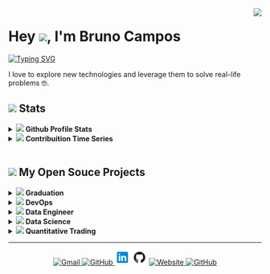  <img align="right" src="https://visitor-badge.laobi.icu/badge?page_id=brunocampos01.visitor-badgee&color=green&style=flat-square">

# Hey <img src="https://github.com/thomasbnt/thomasbnt/blob/me/assets/hi.gif" width="35px">, I'm Bruno Campos

<p align="left">
  <a href="https://readme-typing-svg.herokuapp.com?color=0353B1&lines=Big+Data+Engineering;9%2B+years+of+coding+experience;Always+learninig+new+things)](https://git.io/typing-svg)](https://git.io/typing-svg"></a>
</p>

[![Typing SVG](https://readme-typing-svg.herokuapp.com?color=035DC5&lines=Big+Data+Engineering;%2B8+years+of+coding+experience;Always+learninig+new+things)](https://git.io/typing-svg)

I love to explore new technologies and leverage them to solve real-life problems 🤓.

<!-- #### :memo: 2021 Goals:
- [ ] Contribute and publish more open source projects.
- [ ] Publish my first SaaS project.
- [ ] Improve and expand my freelancing business. -->

## <a href="#"><img src="https://img.icons8.com/material/24/000000/futures--v1.png"/></a> Stats
<!-- [![Readme Card](https://github-readme-stats.vercel.app/api/pin/?username=brunocampos01&repo=devops&icon_color=79ff97&text_color=9f9f9f&bg_color=151515)](https://github.com/brunocampos01/devops)
 -->
<details>	
  <summary><b>  <a href="#"><img src="https://img.icons8.com/material/24/000000/github-2.png"/></a> Github Profile Stats</b></summary>
  <img height="180em" src="https://github-readme-stats.vercel.app/api?username=brunocampos01&show_icons=true&count_private=true&theme=react&hide_border=true&bg_color=1F222E&title_color=79ff97&icon_color=79ff97" />
  <img height="180em" src="https://github-readme-stats.vercel.app/api/top-langs/?username=brunocampos01&exclude_repo=machine-learning,finding-donors,porto-seguro-safe-driver-prediction,tcc-ufsc-grad,analise-gastos-senadores-CEAPS,challenge-back-end,challenge-indicium,challenge-keyrus,allstate-claims-severity,personal-blog&langs_count=8&layout=compact&theme=react&hide_border=true&bg_color=1F222E&title_color=79ff97&icon_color=79ff97"/>
  <br/>
  <b>Note:</b> Top languages is only a metric of the languages my public code consists of and doesn't reflect experience or skill level.
</details>

<details>	
  <summary><b>  <a href="#"><img src="https://img.icons8.com/material-outlined/24/000000/minimum-value.png"/></a> Contribuition Time Series</b></summary>
  <img src="https://activity-graph.herokuapp.com/graph?username=brunocampos01&theme=react-dark&bg_color=20232a&hide_border=true" width="100%"/>
</details>

<br/>

## <a href="#"><img src="https://img.icons8.com/material/24/000000/open-source.png"/></a> My Open Souce Projects
<details>
  <summary><b> <a href="#"><img src="https://img.icons8.com/material/24/000000/graduation-cap--v1.png"/></a> Graduation</b></summary>
  <table>
    <thead align="center">
      <tr border: none;>
	<td><b><a href="#"></a>Projects</b></td>
        <td><b><a href="#"></a>Summary</b></td>
      </tr>
    </thead>
    <tbody>
      <tr>
      	<td><a href="https://github.com/brunocampos01/teoria-da-computacao"><b>Teoria da Computação</b></a></td>
      	<td><a href="#"></a> <img alt="Summary" src="https://github-readme-stats.vercel.app/api/pin/?username=brunocampos01&repo=teoria-da-computacao&icon_color=79ff97&text_color=9f9f9f&bg_color=151515"/></td>
      </tr>
      <tr>
	<td><a href="https://github.com/brunocampos01/introducao-a-programacao-orientada-a-objetos"><b>Introdução a Programação Orientada à Objetos</b></a>	   </td>
        <td><img alt="Summary" src="https://github-readme-stats.vercel.app/api/pin/?username=brunocampos01&repo=introducao-a-programacao-orientada-a-objetos&icon_color=79ff97&text_color=9f9f9f&bg_color=151515"/>
	</td>
      </tr>
      <tr>
	<td><a href="https://github.com/brunocampos01/desenvolvimento-de-sistemas"><b>Desenvolvimento de Sistemas</b></a></td>
        <td><img alt="Summary" src="https://github-readme-stats.vercel.app/api/pin/?username=brunocampos01&repo=desenvolvimento-de-sistemas&icon_color=79ff97&text_color=9f9f9f&bg_color=151515"/></td>
      </tr>
      <tr>
	<td><a href="https://github.com/brunocampos01/organizacao-e-arquitetura-de-computadores"><b>Organização e Arquitetura de Computadores</b></a></td>
        <td><img alt="Summary" src="https://github-readme-stats.vercel.app/api/pin/?username=brunocampos01&repo=organizacao-e-arquitetura-de-computadores&icon_color=79ff97&text_color=9f9f9f&bg_color=151515"/></td>
      </tr>
      <tr>
	<td><a href="https://github.com/brunocampos01/banco-de-dados"><b>Banco de Dados</b></a></td>
        <td><img alt="Summary" src="https://github-readme-stats.vercel.app/api/pin/?username=brunocampos01&repo=banco-de-dados&icon_color=79ff97&text_color=9f9f9f&bg_color=151515"/></td>
      </tr>
      <tr>
	<td><a href="https://github.com/brunocampos01/programacao-paralela-e-distribuida"><b>Programacao Paralela e Distribuida</b></a></td>
        <td><img alt="Summary" src="https://github-readme-stats.vercel.app/api/pin/?username=brunocampos01&repo=programacao-paralela-e-distribuida&icon_color=79ff97&text_color=9f9f9f&bg_color=151515"/></td>
      </tr>
      <tr>
	<td><a href="https://github.com/brunocampos01/game-craps"><b>Engenharia de Software (game)</b></a></td>
        <td><img alt="Summary" src="https://github-readme-stats.vercel.app/api/pin/?username=brunocampos01&repo=game-craps&icon_color=79ff97&text_color=9f9f9f&bg_color=151515"/></td>
      </tr>
      <tr>
	<td><a href="https://github.com/brunocampos01/prolog-language"><b>Prolog</b></a></td>
        <td><img alt="Summary" src="https://github-readme-stats.vercel.app/api/pin/?username=brunocampos01&repo=prolog-language&icon_color=79ff97&text_color=9f9f9f&bg_color=151515"/></td>
      </tr>
      <tr>
	<td><a href="https://github.com/brunocampos01/compiladores"><b>Compiladores</b></a></td>
        <td><img alt="Summary" src="https://github-readme-stats.vercel.app/api/pin/?username=brunocampos01&repo=compiladores&icon_color=79ff97&text_color=9f9f9f&bg_color=151515"/></td>
      </tr>
      <tr>
	<td><a href="https://github.com/brunocampos01/inteligencia-artificial"><b>Inteligencia Artificial</b></a></td>
        <td><img alt="Summary" src="https://github-readme-stats.vercel.app/api/pin/?username=brunocampos01&repo=inteligencia-artificial&icon_color=79ff97&text_color=9f9f9f&bg_color=151515"/></td>
      </tr>
      <tr>
	<td><a href="https://github.com/brunocampos01/redes-de-computadores"><b>Redes de Computadores</b></a></td>
        <td><img alt="Stars" src="https://github-readme-stats.vercel.app/api/pin/?username=brunocampos01&repo=redes-de-computadores&icon_color=79ff97&text_color=9f9f9f&bg_color=151515"/></td>
      </tr>
      <tr>
	<td><a href="https://github.com/brunocampos01/seguranca-de-redes"><b>Seguranca de Redes</b></a></td>
        <td><img alt="Stars" src="https://github-readme-stats.vercel.app/api/pin/?username=brunocampos01&repo=seguranca-de-redes&icon_color=79ff97&text_color=9f9f9f&bg_color=151515"/></td>
      </tr>  
      <tr>
	<td><a href="https://github.com/brunocampos01/tcc-ufsc-grad"><b>TCC</b></a></td>
        <td><img alt="Stars" src="https://github-readme-stats.vercel.app/api/pin/?username=brunocampos01&repo=tcc-ufsc-grad&icon_color=79ff97&text_color=9f9f9f&bg_color=151515"/></td>
      </tr>
    </tbody>
  </table>
  <br />
</details>

<details>
  <summary><b> <a href="#"><img src="https://img.icons8.com/material/24/000000/docker.png"/></a> DevOps</b></summary>
  <table>
    <thead align="center">
      <tr border: none;>
        <td><b>Projects</b></td>
        <td><b>Summary</b></td>
      </tr>
    </thead>
    <tbody>
      <tr>
      	<td><a href="https://github.com/brunocampos01/devops"><b>DevOps</b></a></td>
      	<td><a href="#"></a> <img alt="Summary" src="https://github-readme-stats.vercel.app/api/pin/?username=brunocampos01&repo=devops&icon_color=79ff97&text_color=9f9f9f&bg_color=151515"/></td>
      </tr>
      <tr>
      	<td><a href="https://github.com/brunocampos01/home-sweet-home"><b>My Personal Configuration</b></a></td>
      	<td><a href="#"></a> <img alt="Summary" src="https://github-readme-stats.vercel.app/api/pin/?username=brunocampos01&repo=home-sweet-home&icon_color=79ff97&text_color=9f9f9f&bg_color=151515"/></td>
      </tr>	
      <tr>
      	<td><a href="https://github.com/brunocampos01/personal-blog"><b>My Blog</b></a></td>
      	<td><a href="#"></a> <img alt="Summary" src="https://github-readme-stats.vercel.app/api/pin/?username=brunocampos01&repo=personal-blog&icon_color=79ff97&text_color=9f9f9f&bg_color=151515"/></td>
      </tr>
      <tr>
      	<td><a href="https://github.com/brunocampos01/encrypt-file"><b>Encrypt File</b></a></td>
      	<td><a href="#"></a> <img alt="Summary" src="https://github-readme-stats.vercel.app/api/pin/?username=brunocampos01&repo=encrypt-file&icon_color=79ff97&text_color=9f9f9f&bg_color=151515"/></td>
      </tr>
      <tr>
      	<td><a href="https://github.com/brunocampos01/showenv"><b>Show Enviroment</b></a></td>
      	<td><a href="#"></a> <img alt="Summary" src="https://github-readme-stats.vercel.app/api/pin/?username=brunocampos01&repo=showenv&icon_color=79ff97&text_color=9f9f9f&bg_color=151515"/></td>
      </tr>	    
    </tbody>
  </table>
  <br />
</details>

<details>
  <summary><b> <a href="#"><img src="https://img.icons8.com/material/24/000000/elephant.png"/></a> Data Engineer</b></summary>
  <table>
    <thead align="center">
      <tr border: none;>
        <td><b>Projects</b></td>
        <td><b>Summary</b></td>
      </tr>
    </thead>
    <tbody>
	<tr>
      		<td><a href="https://github.com/brunocampos01/devops"><b>DevOps</b></a></td>
      		<td><a href="#"></a> <img alt="Summary" src="https://github-readme-stats.vercel.app/api/pin/?username=brunocampos01&repo=devops&icon_color=79ff97&text_color=9f9f9f&bg_color=151515"/></td>
      	</tr>
	<tr>
      	<td><a href="https://github.com/brunocampos01/becoming-a-expert-python"><b>Becoming a Expert Python</b></a></td>
      	<td><a href="#"></a> <img alt="Summary" src="https://github-readme-stats.vercel.app/api/pin/?username=brunocampos01&repo=becoming-a-expert-python&icon_color=79ff97&text_color=9f9f9f&bg_color=151515"/></td>
      </tr>
      <tr>
      	<td><a href="https://github.com/brunocampos01/challenge-chaordic"><b>Challenge Chaordic</b></a></td>
      	<td><a href="#"></a> <img alt="Summary" src="https://github-readme-stats.vercel.app/api/pin/?username=brunocampos01&repo=challenge-chaordic&icon_color=79ff97&text_color=9f9f9f&bg_color=151515"/></td>
      </tr>
      <tr>
      	<td><a href="https://github.com/brunocampos01/challenge-indicium"><b>Challenge Indicium</b></a></td>
      	<td><a href="#"></a> <img alt="Summary" src="https://github-readme-stats.vercel.app/api/pin/?username=brunocampos01&repo=challenge-indicium&icon_color=79ff97&text_color=9f9f9f&bg_color=151515"/></td>
      </tr>
      <tr>
      	<td><a href="https://github.com/brunocampos01/business-intelligence-at-azure"><b>Business Intelligence at Azure</b></a></td>
      	<td><a href="#"></a> <img alt="Summary" src="https://github-readme-stats.vercel.app/api/pin/?username=brunocampos01&repo=business-intelligence-at-azure&icon_color=79ff97&text_color=9f9f9f&bg_color=151515"/></td>
      </tr>
      <tr>
      	<td><a href="https://github.com/brunocampos01/blocked-sort-based-indexing"><b>Blocked Sort Based Indexing</b></a></td>
      	<td><a href="#"></a> <img alt="Summary" src="https://github-readme-stats.vercel.app/api/pin/?username=brunocampos01&repo=blocked-sort-based-indexing&icon_color=79ff97&text_color=9f9f9f&bg_color=151515"/></td>
      </tr>
      <tr>
      	<td><a href="https://github.com/brunocampos01/becoming-a-expert-data-engineering"><b>Becoming a Expert Data Engineering</b></a></td>
      	<td><a href="#"></a> <img alt="Summary" src="https://github-readme-stats.vercel.app/api/pin/?username=brunocampos01&repo=becoming-a-expert-data-engineering&icon_color=79ff97&text_color=9f9f9f&bg_color=151515"/></td>
      </tr>	
      <tr>
      	<td><a href="https://github.com/brunocampos01/pyssas"><b>Python API to handler SSAS</b></a></td>
      	<td><a href="#"></a> <img alt="Summary" src="https://github-readme-stats.vercel.app/api/pin/?username=brunocampos01&repo=pyssas&icon_color=79ff97&text_color=9f9f9f&bg_color=151515"/></td>
      </tr>	    
    </tbody>
  </table>
  <br />
</details>

<details>
  <summary><b>  <a href="#"><img src="https://img.icons8.com/material/24/000000/test-tube--v1.png"/></a> Data Science</b></summary>
  <table>
    <thead align="center">
      <tr border: none;>
        <td><b>Projects</b></td>
        <td><b>Summary</b></td>
      </tr>
    </thead>
    <tbody>
	<tr>
      		<td><a href="https://github.com/brunocampos01/machine-learning"><b>Machine Learning and Deep Learning</b></a></td>
      		<td><a href="#"></a> <img alt="Summary" src="https://github-readme-stats.vercel.app/api/pin/?username=brunocampos01&repo=machine-learning&icon_color=79ff97&text_color=9f9f9f&bg_color=151515"/></td>
      	</tr>
	<tr>
      		<td><a href="https://github.com/brunocampos01/finding-donors"><b>Finding Donors</b></a></td>
      		<td><a href="#"></a> <img alt="Summary" src="https://github-readme-stats.vercel.app/api/pin/?username=brunocampos01&repo=finding-donors&icon_color=79ff97&text_color=9f9f9f&bg_color=151515"/></td>
      	</tr>
	<tr>
      		<td><a href="https://github.com/brunocampos01/porto-seguro-safe-driver-prediction"><b>Porto Seguro Safe Driver Prediction</b></a></td>
      		<td><a href="#"></a> <img alt="Summary" src="https://github-readme-stats.vercel.app/api/pin/?username=brunocampos01&repo=porto-seguro-safe-driver-prediction&icon_color=79ff97&text_color=9f9f9f&bg_color=151515"/></td>
      	</tr>
	    	<tr>
      		<td><a href="https://github.com/brunocampos01/analise-gastos-senadores-CEAPS"><b>Analise Gastos Senadores CEAPS</b></a></td>
      		<td><a href="#"></a> <img alt="Summary" src="https://github-readme-stats.vercel.app/api/pin/?username=brunocampos01&repo=analise-gastos-senadores-CEAPS&icon_color=79ff97&text_color=9f9f9f&bg_color=151515"/></td>
      	</tr>
	    	<tr>
      		<td><a href="https://github.com/brunocampos01/challenge-back-end"><b>Challenge Back-end</b></a></td>
      		<td><a href="#"></a> <img alt="Summary" src="https://github-readme-stats.vercel.app/api/pin/?username=brunocampos01&repo=challenge-back-end&icon_color=79ff97&text_color=9f9f9f&bg_color=151515"/></td>
      	</tr>
	    	<tr>
      		<td><a href="https://github.com/brunocampos01/challenge-keyrus"><b>Challenge Keyrus</b></a></td>
      		<td><a href="#"></a> <img alt="Summary" src="https://github-readme-stats.vercel.app/api/pin/?username=brunocampos01&repo=challenge-keyrus&icon_color=79ff97&text_color=9f9f9f&bg_color=151515"/></td>
      	</tr>
	</tr>
	    	<tr>
      		<td><a href="https://github.com/brunocampos01/predicting-retail-churn-with-azure-ml-studio"><b>Predicting Retail Churn with Azure ML Studio</b></a></td>
      		<td><a href="#"></a> <img alt="Summary" src="https://github-readme-stats.vercel.app/api/pin/?username=brunocampos01&repo=predicting-retail-churn-with-azure-ml-studio&icon_color=79ff97&text_color=9f9f9f&bg_color=151515"/></td>
      	</tr>
		<tr>
      		<td><a href="https://github.com/brunocampos01/allstate-claims-severity"><b>Allstate Claims Severity</b></a></td>
      		<td><a href="#"></a> <img alt="Summary" src="https://github-readme-stats.vercel.app/api/pin/?username=brunocampos01&repo=allstate-claims-severity&icon_color=79ff97&text_color=9f9f9f&bg_color=151515"/></td>
      	</tr>
    </tbody>
  </table>
  <br />
</details>

<details>
  <summary><b> <a href="#"><img src="https://img.icons8.com/material/24/000000/combo-chart--v1.png"/></a> Quantitative Trading</b></summary>
  <table>
    <thead align="center">
      <tr border: none;>
        <td><b>Projects</b></td>
        <td><b>Summary</b></td>
      </tr>
    </thead>
    <tbody>
    </tbody>
  </table>
  <br />
</details>
<!-- 
<details>		
  <summary><b>⚙️ Things I use to get stuff done</b></summary>
  	<ul>
  	    <li><b>OS:</b> Ubuntu 20.04</li>
  	    <li><b>Browser: </b> Brave</li>
	    <li><b>Terminal: </b> Bash: Oh My Bash</li>
	    <li><b>Code Editor:</b> VSCode + Pycharm</li>
	    <li><b>To Stay Updated:</b> Dev.to, Medium, Linkedin and Twitter.</li>
	    <br />
	⚛️ Checkout My Personal Configrations <a href="https://github.com/brunocampos01/home-sweet-home">Here</a>.
	</ul>	
</details> -->


<!-- <h4 align="center">
  <a href="https://github.com/brunocampos01?tab=repositories" title="Show Repositories">🔎 Show More 🔍</a>
</h4>
 -->
 
---

<p  align="center">
<a href="mailto:brunocampos01@gmail.com" target="_blank"><img src="https://github.com/brunocampos01/devops/blob/master/images/email.png" alt="Gmail" width="30">
</a>
<a href="https://stackoverflow.com/users/8329698/bruno-campos" target="_blank"><img src="https://github.com/brunocampos01/devops/blob/master/images/stackoverflow.png" alt="GitHub" width="30">
</a>
<a href="https://www.linkedin.com/in/brunocampos01" target="_blank"><img src="https://github.com/brunocampos01/devops/blob/master/images/linkedin.png" alt="LinkedIn" width="30"></a>
<a href="https://github.com/brunocampos01" target="_blank"><img src="https://github.com/brunocampos01/devops/blob/master/images/github.png" alt="GitHub" width="30"></a>
<a href="https://brunocampos01.netlify.app/" target="_blank"><img src="https://github.com/brunocampos01/devops/blob/master/images/blog.png" alt="Website" width="30">
</a>
<a href="https://medium.com/@brunocampos01" target="_blank"><img src="https://github.com/brunocampos01/devops/blob/master/images/medium.png" alt="GitHub" width="30">
</a>
</p>
